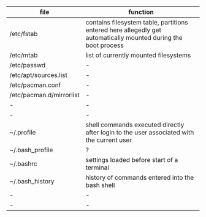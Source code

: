 | file                     | function                                                                                                       |
| ------------------------ | -------------------------------------------------------------------------------------------------------------- |
| /etc/fstab               | contains filesystem table, partitions entered here allegedly get automatically mounted during the boot process |
| /etc/mtab                | list of currently mounted filesystems                                                                          |
| /etc/passwd              | -                                                                                                              |
| /etc/apt/sources.list    | -                                                                                                              |
| /etc/pacman.conf         | -                                                                                                              |
| /etc/pacman.d/mirrorlist | -                                                                                                              |
| -                        | -                                                                                                              |
| -                        | -                                                                                                              |
| ~/.profile               | shell commands executed directly after login to the user associated with the current user                      |
| ~/.bash_profile          | ?                                                                                                              |
| ~/.bashrc                | settings loaded before start of a terminal                                                                     |
| ~/.bash_history          | history of commands entered into the bash shell                                                                |
| -                        | -                                                                                                              |
| -                        | -                                                                                                              |
